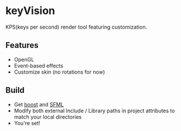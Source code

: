 # keyVision
KPS(keys per second) render tool featuring customization.

## Features

* OpenGL
* Event-based effects
* Customize skin (no rotations for now)


## Build

* Get [boost](http://www.boost.org/) and [SFML](https://www.sfml-dev.org/)
* Modify both external Include / Library paths in project attributes to match your local directories
* You're set!

